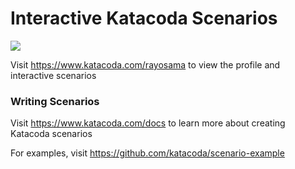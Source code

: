 # Interactive Katacoda Scenarios

[![](http://shields.katacoda.com/katacoda/rayosama/count.svg)](https://www.katacoda.com/rayosama "Get your profile on Katacoda.com")

Visit https://www.katacoda.com/rayosama to view the profile and interactive scenarios

### Writing Scenarios
Visit https://www.katacoda.com/docs to learn more about creating Katacoda scenarios

For examples, visit https://github.com/katacoda/scenario-example
